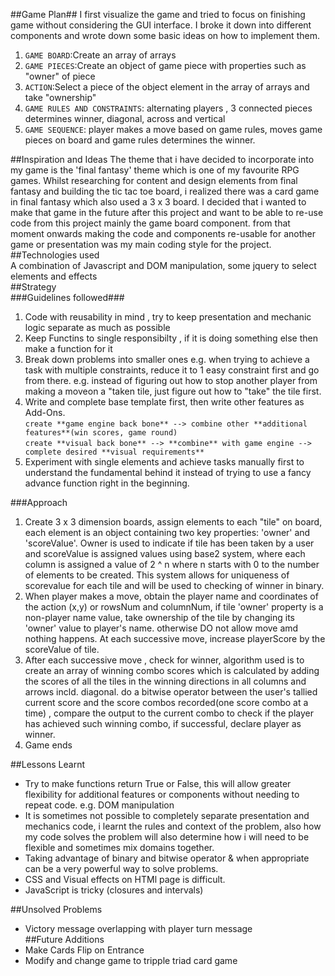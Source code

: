 ##Game Plan##
I first visualize the game and tried to focus on finishing game without considering the GUI interface.
I broke it down into different components and wrote down some basic ideas on how to implement them. 
  
  1. `GAME BOARD`:Create an array of arrays  
  2. `GAME PIECES`:Create an object of game piece with properties such as "owner" of piece  
  3. `ACTION`:Select a piece of the object element in the array of arrays and take "ownership"  
  4. `GAME RULES AND CONSTRAINTS`: alternating players , 3 connected pieces determines winner, diagonal, across and vertical  
  5. `GAME SEQUENCE`: player makes a move based on game rules, moves game pieces on board and game rules determines the winner.  
 
##Inspiration and Ideas
The theme that i have decided to incorporate into my game is the 'final fantasy' theme which is one of my favourite RPG games.
Whilst researching for content and design elements from final fantasy and building the tic tac toe board, i realized there was a card game
in final fantasy which also used a 3 x 3 board. I decided that i wanted to make that game in the future after this project and
want to be able to re-use code from this project mainly the game board component. from that moment onwards making the code and components
re-usable for another game or presentation was my main coding style for the project.  
##Technologies used  
A combination of Javascript and DOM manipulation, some jquery to select elements and effects  
##Strategy  
###Guidelines followed###
1. Code with reusability in mind , try to keep presentation and mechanic logic separate as much as possible
2. Keep Functins to single responsibilty , if it is doing something else then make a function for it
3. Break down problems into smaller ones e.g. when trying to achieve a task with multiple constraints, reduce it to 1 easy constraint first and go from there. e.g. instead of figuring out how to stop another player from making a moveon a "taken tile, just figure out how to "take" the tile first.
4. Write and complete base template first, then write other features as Add-Ons.  
` create **game engine back bone** --> combine other **additional features**(win scores, game round) `   
` create **visual back bone** --> **combine** with game engine --> complete desired **visual requirements** `
5. Experiment with single elements and achieve tasks manually first to understand the fundamental behind it instead of
trying to use a fancy advance function right in the beginning.  
  
###Approach
1. Create 3 x 3 dimension boards, assign elements to each "tile" on board, each element is an object containing two key properties:
'owner' and 'scoreValue'. Owner is used to indicate if tile has been taken by a user and scoreValue is assigned values using base2 system, where each column is assigned a value of 2 ^ n where n starts with 0 to the number of elements to be created. This system allows for uniqueness of scorevalue for each tile and will be used to checking of winner in binary.
2.  When player makes a move, obtain the player name and coordinates of the action (x,y) or rowsNum and columnNum, if tile 'owner' property is a non-player name value, take ownership of the tile by changing its 'owner' value to player's name. otherwise DO not allow move amd nothing happens. At each successive move, increase playerScore by the scoreValue of tile. 
3. After each successive move , check for winner, algorithm used is to create an array of winning combo scores which is calculated by adding the scores of all the tiles in the winning directions in all columns and arrows incld. diagonal. do a bitwise operator between the user's tallied current score and the score combos recorded(one score combo at a time) , compare the output to the current combo to check if the player has achieved such winning combo, if successful, declare player as winner.  
4. Game ends

##Lessons Learnt  
* Try to make functions return True or False, this will allow greater flexibility for additional features or components
without needing to repeat code.
e.g. DOM manipulation 
* It is sometimes not possible to completely separate presentation and mechanics code, 
i learnt the rules and context of the problem, also how my code solves the problem  will also determine how i will need to be flexible and sometimes mix domains together.
* Taking advantage of binary and bitwise operator & when appropriate can be a very powerful way to solve problems.  
* CSS and Visual effects on HTMl page is difficult. 
*  JavaScript is tricky (closures and intervals)

##Unsolved Problems
*  Victory message overlapping with player turn message  
##Future Additions
* Make Cards Flip on Entrance
* Modify and change game to tripple triad card game


